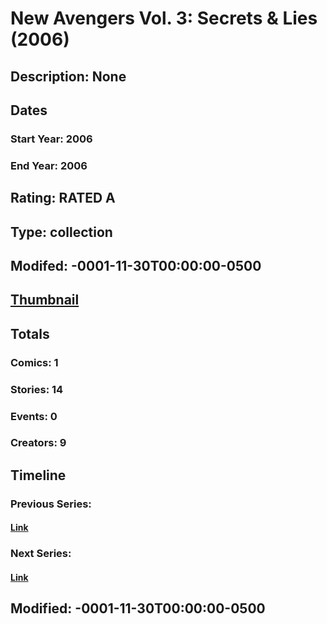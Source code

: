 # New Avengers Vol. 3: Secrets & Lies (2006)
## Description: None
## Dates
### Start Year: 2006
### End Year: 2006
## Rating: RATED A
## Type: collection
## Modifed: -0001-11-30T00:00:00-0500
## [Thumbnail](http://i.annihil.us/u/prod/marvel/i/mg/e/90/4bc5cc5b009ac.jpg)
## Totals
### Comics: 1
### Stories: 14
### Events: 0
### Creators: 9
## Timeline
### Previous Series: 
#### [Link]()
### Next Series: 
#### [Link]()
## Modified: -0001-11-30T00:00:00-0500